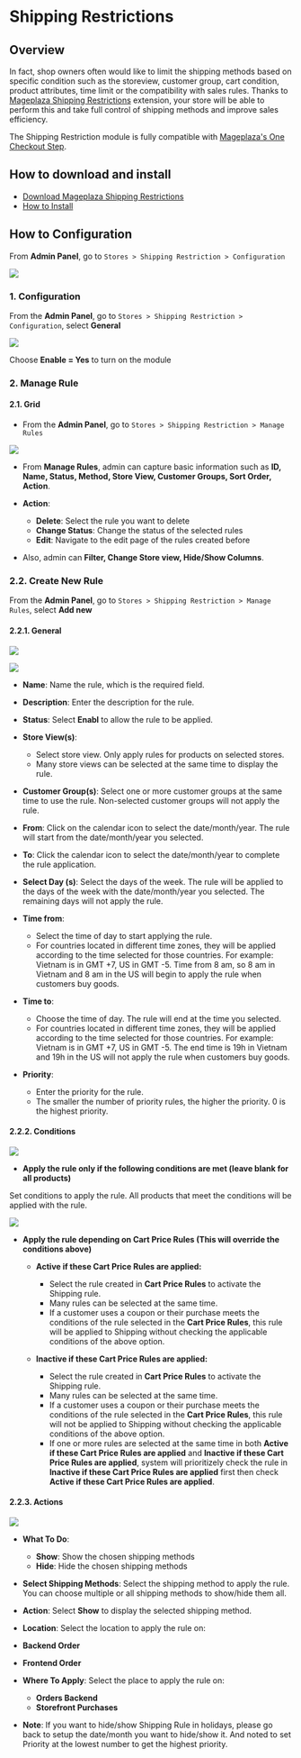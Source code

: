 # Shipping Restrictions

## Overview

In fact, shop owners often would like to limit the shipping methods based on specific condition such as the storeview, customer group, cart condition, product attributes, time limit or the compatibility with sales rules. Thanks to [Mageplaza Shipping Restrictions](https://www.mageplaza.com/magento-2-shipping-restrictions/) extension, your store will be able to perform this and take full control of shipping methods and improve sales efficiency.

The Shipping Restriction module is fully compatible with [Mageplaza's One Checkout Step](https://www.mageplaza.com/magento-2-one-step-checkout-extension/).

## How to download and install

- [Download Mageplaza Shipping Restrictions](https://www.mageplaza.com/magento-2-shipping-restrictions/)
- [How to Install](https://www.mageplaza.com/install-magento-2-extension/)


## How to Configuration

From **Admin Panel**, go to `Stores > Shipping Restriction > Configuration`

![](https://i.imgur.com/g39bBQX.png)

### 1. Configuration

From the **Admin Panel**, go to `Stores > Shipping Restriction > Configuration`, select **General**

![](https://i.imgur.com/3EqNhqX.png)

Choose **Enable = Yes** to turn on the module

### 2. Manage Rule

#### 2.1. Grid

- From the **Admin Panel**, go to `Stores > Shipping Restriction > Manage Rules`

![](https://i.imgur.com/ctkUae7.png)

- From **Manage Rules**, admin can capture basic information such as **ID, Name, Status, Method, Store View, Customer Groups, Sort Order, Action**.

- **Action**:
  - **Delete**: Select the rule you want to delete
  - **Change Status**: Change the status of the selected rules
  - **Edit**: Navigate to the edit page of the rules created before
  
- Also, admin can **Filter, Change Store view, Hide/Show Columns**.

### 2.2. Create New Rule

From the **Admin Panel**, go to `Stores > Shipping Restriction > Manage Rules`, select **Add new**


#### 2.2.1. General

![](https://i.imgur.com/AOxl3ys.png)

![](https://i.imgur.com/3mwLpZ5.png)


- **Name**: Name the rule, which is the required field.

- **Description**: Enter the description for the rule.

- **Status**: Select **Enabl** to allow the rule to be applied.

- **Store View(s)**:
  - Select store view. Only apply rules for products on selected stores.
  - Many store views can be selected at the same time to display the rule.
  
- **Customer Group(s)**: Select one or more customer groups at the same time to use the rule. Non-selected customer groups will not apply the rule.

- **From**: Click on the calendar icon to select the date/month/year. The rule will start from the date/month/year you selected.

- **To**: Click the calendar icon to select the date/month/year to complete the rule application.

- **Select Day (s)**: Select the days of the week. The rule will be applied to the days of the week with the date/month/year you selected. The remaining days will not apply the rule.

- **Time from**:
  - Select the time of day to start applying the rule.
  - For countries located in different time zones, they will be applied according to the time selected for those countries. For example: Vietnam is in GMT +7, US in GMT -5. Time from 8 am, so 8 am in Vietnam and 8 am in the US will begin to apply the rule when customers buy goods.
  
- **Time to**:
  - Choose the time of day. The rule will end at the time you selected.
  - For countries located in different time zones, they will be applied according to the time selected for those countries. For example: Vietnam is in GMT +7, US in GMT -5. The end time is 19h in Vietnam and 19h in the US will not apply the rule when customers buy goods.
  
- **Priority**:
  - Enter the priority for the rule.
  - The smaller the number of priority rules, the higher the priority. 0 is the highest priority.


#### 2.2.2. Conditions

![](https://i.imgur.com/k86Nj8S.png)

- **Apply the rule only if the following conditions are met (leave blank for all products)**

Set conditions to apply the rule. All products that meet the conditions will be applied with the rule.

![](https://i.imgur.com/qkvqc2z.png)

- **Apply the rule depending on Cart Price Rules (This will override the conditions above)**

  - **Active if these Cart Price Rules are applied:**
    - Select the rule created in **Cart Price Rules** to activate the Shipping rule.
    - Many rules can be selected at the same time.
    - If a customer uses a coupon or their purchase meets the conditions of the rule selected in the **Cart Price Rules**, this rule will be applied to Shipping without checking the applicable conditions of the above option.

  - **Inactive if these Cart Price Rules are applied:**
    - Select the rule created in **Cart Price Rules** to activate the Shipping rule.
    - Many rules can be selected at the same time.
    - If a customer uses a coupon or their purchase meets the conditions of the rule selected in the **Cart Price Rules**, this rule will not be applied to Shipping without checking the applicable conditions of the above option. 
    - If one or more rules are selected at the same time in both **Active if these Cart Price Rules are applied** and **Inactive if these Cart Price Rules are applied**, system will prioritizely check the rule in **Inactive if these Cart Price Rules are applied** first then check **Active if these Cart Price Rules are applied**. 
    
#### 2.2.3. Actions

![](https://i.imgur.com/9Icq0VL.png)

- **What To Do**: 
  - **Show**: Show the chosen shipping methods
  - **Hide**: Hide the chosen shipping methods


- **Select Shipping Methods**: Select the shipping method to apply the rule. You can choose multiple or all shipping methods to show/hide them all.
- **Action**: Select **Show** to display the selected shipping method.
- **Location**: Select the location to apply the rule on:
- **Backend Order**
- **Frontend Order**
- **Where To Apply**: Select the place to apply the rule on:
  - **Orders Backend**
  - **Storefront Purchases**
  
- **Note**: If you want to hide/show Shipping Rule in holidays, please go back to setup the date/month you want to hide/show it. And noted to set Priority at the lowest number to get the highest priority.
